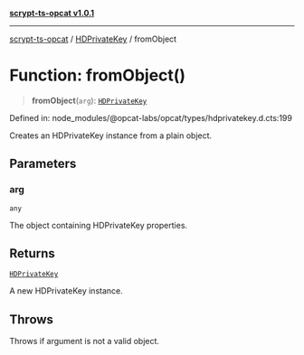 [**scrypt-ts-opcat v1.0.1**](../../../README.md)

***

[scrypt-ts-opcat](../../../README.md) / [HDPrivateKey](../README.md) / fromObject

# Function: fromObject()

> **fromObject**(`arg`): [`HDPrivateKey`](../../../classes/HDPrivateKey.md)

Defined in: node\_modules/@opcat-labs/opcat/types/hdprivatekey.d.cts:199

Creates an HDPrivateKey instance from a plain object.

## Parameters

### arg

`any`

The object containing HDPrivateKey properties.

## Returns

[`HDPrivateKey`](../../../classes/HDPrivateKey.md)

A new HDPrivateKey instance.

## Throws

Throws if argument is not a valid object.
